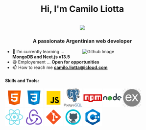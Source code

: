 <h1 align="center">Hi, I'm Camilo Liotta</h1>
 <p align="center"><br/>
   <a href="https://www.linkedin.com/in/camiloliotta/">
    <img src="https://img.shields.io/badge/linkedin-camiloliotta-black">
  </a>
</p>

<h3 align="center">A passionate Argentinian web developer</h3>

<img width="50%" align="right" alt="Github Image" src="" />

- 🌱 I’m currently learning ... **MongoDB and Next.js v13.5**
- 😄 Employement ... **Open for opportunities**
- 📫 How to reach me **camilo.liotta@icloud.com**

<h4>Skills and Tools: </h4>
<p align="left">
	<img style="margin: auto;" src="https://raw.githubusercontent.com/sachinverma53121/sachinverma53121/master/icons/html5.png" alt=html5 width="60" height="60"/> 
	<img style="margin: auto;" src="https://raw.githubusercontent.com/sachinverma53121/sachinverma53121/master/icons/css3.png" alt=css3 width="60" height="60"/>
  <img style="margin: auto;" src="https://raw.githubusercontent.com/sachinverma53121/sachinverma53121/master/icons/js.png" alt=javascript width="60" height="60"/>
	<img style="margin: auto;" src="https://raw.githubusercontent.com/sachinverma53121/sachinverma53121/master/icons/psql.png" alt=postgresql width="60" height="60"/>  
	<img style="margin: auto;" src="https://raw.githubusercontent.com/sachinverma53121/sachinverma53121/master/icons/npm.png" alt=npm width="60" height="60"/>
  <img style="margin: auto;" src="https://raw.githubusercontent.com/sachinverma53121/sachinverma53121/master/icons/node.png" alt=nodejs width="60" height="60"/>
  <img style="margin: auto;" src="https://raw.githubusercontent.com/sachinverma53121/sachinverma53121/master/icons/express.png" alt=express width="60" height="60"/>
	<img style="margin: auto;" src="https://raw.githubusercontent.com/sachinverma53121/sachinverma53121/master/icons/react.png" alt=react width="60" height="60"/> 
  <img style="margin: auto;" src="https://raw.githubusercontent.com/sachinverma53121/sachinverma53121/master/icons/redux.png" alt=redux width="60" height="60"/> 
	<img style="margin: auto;" src="https://raw.githubusercontent.com/sachinverma53121/sachinverma53121/master/icons/git.png" alt=git width="60" height="60"/>
  <img style="margin: auto;" src="https://raw.githubusercontent.com/sachinverma53121/sachinverma53121/master/icons/github.png" alt=github width="60" height="60"/>
  <img style="margin: auto;" src="https://raw.githubusercontent.com/sachinverma53121/sachinverma53121/master/icons/cpp.png" alt=cplusplus width="60" height="60"/>
</p>
